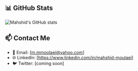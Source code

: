 
## 📊 GitHub Stats
![Mahshid's GitHub stats](https://github-readme-stats.vercel.app/api?username=mahshid1378&show_icons=true&theme=radical)

## 📫 Contact Me
- 📧 Email: [m.mmoolaei@yahoo.com]
- 🌐 LinkedIn: [https://www.linkedin.com/in/mahshid-moulaei]
- 🐦 Twitter: [coming soon]
